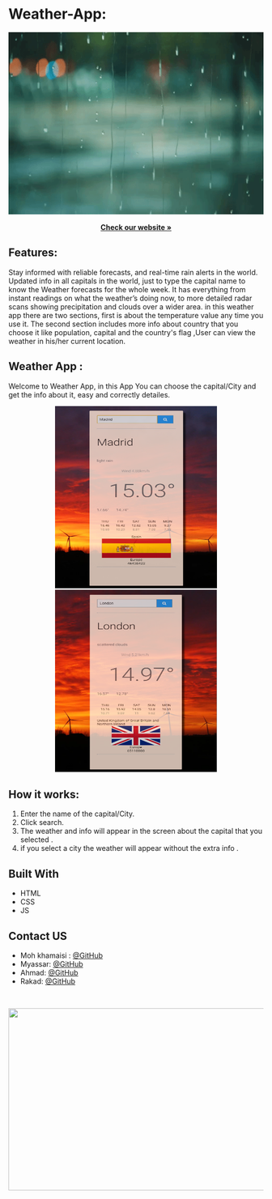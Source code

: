 # Weather-App: 

<p align="center">
  <img src="/img/readme1.gif" width=1080px height=360px />
</p>

  <p align="center">
    <a href="https://webahead7.github.io/Weather-App/" ><strong>Check our website »</strong></a>
  </p>

## Features:
Stay informed with reliable forecasts, and real-time rain alerts in the world.
Updated info in all capitals in the world, just to type the capital name to know the Weather forecasts for the whole week.
It has everything from instant readings on what the weather’s doing now, to more detailed radar scans showing precipitation and clouds over a wider area.
in this weather app there are two sections, first is about the temperature value any time you use it. The second section includes more info about country that you choose it like population, capital and the country's flag ,User can view the weather in his/her current location.

## Weather App :
 Welcome to Weather App, in this App You can choose the capital/City and get the info about it, easy and correctly detailes.<br>
 
<p align="center">
  <img src="/img/Madrid.png" width=320px height=360px />
    <img src="/img/London.png" width=320px height=360px />

</p>

## How it works:       
1. Enter the name of the capital/City.
2. Click search.
3. The weather and info will appear in the screen about the capital that you selected .
4. if you select a city the weather will appear without the extra info .

## Built With
* HTML
* CSS
* JS


<!-- Contact US -->
## Contact US

* Moh khamaisi : [@GitHub](https://github.com/muhkhm)
* Myassar: [@GitHub](https://github.com/myassar1211)
* Ahmad: [@GitHub](https://github.com/ahmad420)
* Rakad: [@GitHub](https://github.com/rakad-kh)
<br>
<p align="center">
  <img src="/img/giphy.gif" width=720px height=360px />
</p>
<br>

